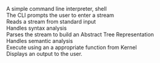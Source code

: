 A simple command line interpreter, shell  
The CLI prompts the user to enter a stream  
Reads a stream from standard input  
Handles syntax analysis  
Parses the stream to build an Abstract Tree Representation  
Handles semantic analysis  
Execute using an a appropriate function from Kernel  
Displays an output to the user.
